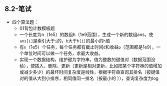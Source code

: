 ## 8.2-笔试

+ 四个算法题：
	+ 01背包计数模板题
	+ 一个长度为n（1e5）的数组h（1e9范围），生成一个新的数组ans，使`ans[i]`是索引大于`i`的，`h`大于`h[i]`的最小的`h`值
	+ 有`n`（1e5）个任务，每个任务都有截止时间`d`和收益`p`（范围都是1e9），一个单位时间可以做一个任务，求最大收益。
	+ 实现一个数据结构，维护键为字符串，值为整数的键值对（数据范围没给），使插入、删除、更新（更新是相对更新，比如把某个字符串的值增加或减少多少）的最坏时间复杂度是线性，根据字符串查询其排名（按键值对的值从大到小排序，相同值同一排名（按最小的 ）），查询复杂度为log
